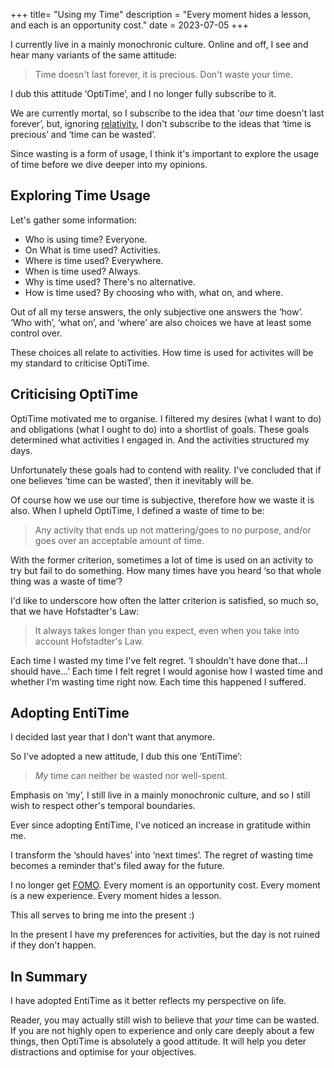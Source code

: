 +++
title= "Using my Time"
description = "Every moment hides a lesson, and each is an opportunity cost."
date = 2023-07-05
+++ 

I currently live in a mainly monochronic culture. Online and off, I see and
hear many variants of the same attitude:

> Time doesn't last forever, it is precious. Don't waste your time.

I dub this attitude ‘OptiTime’, and I no longer fully subscribe to it.

We are currently mortal, so I subscribe to the idea that ‘_our_ time doesn't
last forever’, but, ignoring
[relativity](https://www.scientificamerican.com/article/does-time-tick-at-the-same-rate-for-everyone/),
I don't subscribe to the ideas that ‘time is precious’ and
‘time can be wasted’.

Since wasting is a form of usage, I think it's important to explore the usage
of time before we dive deeper into my opinions.

## Exploring Time Usage

Let's gather some information:

- Who is using time? Everyone.
- On What is time used? Activities.
- Where is time used? Everywhere.
- When is time used? Always.
- Why is time used? There's no alternative.
- How is time used? By choosing who with, what on, and where.

Out of all my terse answers, the only subjective one answers the ‘how’.
‘Who with’, ‘what on’, and ‘where’ are also choices we have at least some
control over.

These choices all relate to activities. How time is used for activites will be
my standard to criticise OptiTime.

## Criticising OptiTime

OptiTime motivated me to organise. I filtered my desires (what I want to do)
and obligations (what I ought to do) into a shortlist of goals. These goals
determined what activities I engaged in. And the activities structured my days.

Unfortunately these goals had to contend with reality. I've concluded that if
one believes ‘time can be wasted’, then it inevitably will be.

Of course how we use our time is subjective, therefore how we waste it is also.
When I upheld OptiTime, I defined a waste of time to be:

> Any activity that ends up not mattering/goes to no purpose, and/or goes over
an acceptable amount of time. 

With the former criterion, sometimes a lot of time is used on an activity to
try but fail to do something. How many times have you heard ‘so that whole
thing was a waste of time’? 

I'd like to underscore how often the latter criterion is satisfied, so much so,
that we have Hofstadter's Law:

> It always takes longer than you expect, even when you take into account
Hofstadter's Law.

Each time I wasted my time I've felt regret. ‘I shouldn't have done that...I
should have...’ Each time I felt regret I would agonise how I wasted time and
whether I'm wasting time right now. Each time this happened I suffered.

## Adopting EntiTime

I decided last year that I don't want that anymore.

So I've adopted a new attitude, I dub this one ‘EntiTime’:

> _My_ time can neither be wasted nor well-spent.

Emphasis on ‘my’, I still live in a mainly monochronic culture, and so I
still wish to respect other's temporal boundaries.

Ever since adopting EntiTime, I've noticed an increase in gratitude within me.

I transform the ‘should haves’ into ‘next times’. The regret of wasting time
becomes a reminder that's filed away for the future.

I no longer get [FOMO](https://en.wikipedia.org/wiki/Fear_of_missing_out).
Every moment is an opportunity cost. Every moment is a new experience. Every
moment hides a lesson.

This all serves to bring me into the present :)

In the present I have my preferences for activities, but the day is not ruined if they don't happen.

## In Summary

I have adopted EntiTime as it better reflects my perspective on life. 

Reader, you may actually still wish to believe that _your_ time can be wasted.
If you are not highly open to experience and only care deeply about a few
things, then OptiTime is absolutely a good attitude. It will help you deter
distractions and optimise for your objectives.

